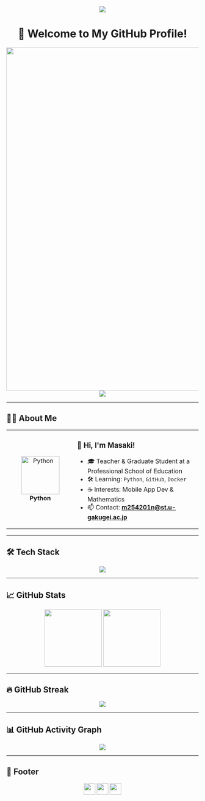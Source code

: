<!-- 🌊 Welcome Header -->
<div align="center">
  <img src="https://capsule-render.vercel.app/api?type=waving&color=gradient&customColorList=0,2,2,5,30&height=150&section=header&animation=twinkling" />
</div>

<h1 align="center">🌟 Welcome to My GitHub Profile!</h1>

<div align="center">
  <img src="https://user-images.githubusercontent.com/74038190/212284100-561aa473-3905-4a80-b561-0d28506553ee.gif" width="900">
</div>

<div align="center">
  <img src="https://readme-typing-svg.herokuapp.com?font=Fira+Code&size=28&duration=2800&pause=2000&color=A9FEF7&center=true&vCenter=true&width=700&lines=Hey+there!+I'm+Masaki+%F0%9F%91%8B;Backend+%2F+Flutter+Developer+%F0%9F%9A%80;Mobile+App+%26+Math+Enthusiast+%E2%9C%A8;Always+Learning+New+Things+%F0%9F%93%9A" />
</div>

---

## 🙋‍♂️ About Me

<table>
<tr>
<td align="center" width="200">
  <img src="https://skillicons.dev/icons?i=python" width="100" height="100" alt="Python" />
  <br><strong>Python</strong>
</td>
<td align="left" width="400">

### 👋 Hi, I'm Masaki!
- 🎓 Teacher & Graduate Student at a Professional School of Education  
- 🛠️ Learning: `Python`, `GitHub`, `Docker`  
- ☕ Interests: Mobile App Dev & Mathematics  
- 📫 Contact: **m254201n@st.u-gakugei.ac.jp**

</td>
</tr>
</table>

---

## 🛠️ Tech Stack

<p align="center">
  <img src="https://skillicons.dev/icons?i=vscode,git,github,javascript,python,php,docker" />
</p>

---

## 📈 GitHub Stats

<div align="center">
  <img src="https://github-readme-stats.vercel.app/api?username=nov11masaki&show_icons=true&theme=radical" height="150" />
  <img src="https://github-readme-stats.vercel.app/api/top-langs/?username=nov11masaki&layout=compact&theme=radical" height="150" />
</div>

---

## 🔥 GitHub Streak

<div align="center">
  <img src="https://github-readme-streak-stats.herokuapp.com/?user=nov11masaki&theme=transparent&border_radius=10&starting_year=2020" />
</div>

---

## 📊 GitHub Activity Graph

<div align="center">
  <img src="https://github-readme-activity-graph.vercel.app/graph?username=nov11masaki&custom_title=Masaki's%20GitHub%20Activity%20Graph&bg_color=0d1117&color=58a6ff&line=58a6ff&point=58a6ff&area=true&hide_border=true" />
</div>

---

## 🧁 Footer

<p align="center">
  <img src="https://user-images.githubusercontent.com/44926913/175852850-3fb6c715-1856-41ff-8c1f-94ce3b03b458.gif" height="30">
  <img src="https://user-images.githubusercontent.com/44926913/175853109-f8850656-6704-4a8a-bee6-9aca154d929b.gif" height="30">
  <img src="https://user-images.githubusercontent.com/44926913/175853154-5449d974-975e-44a6-ab84-a86031265e40.gif" height="30">
</p>
